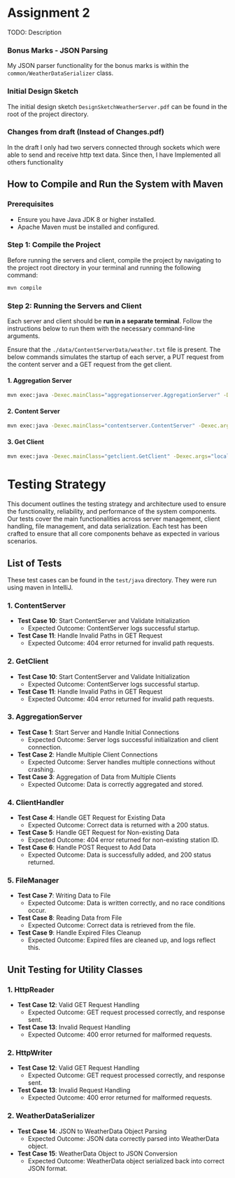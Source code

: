 
# Assignment 2

TODO: Description 

### Bonus Marks - JSON Parsing

My JSON parser functionality for the bonus marks is within the `common/WeatherDataSerializer` class. 

### Initial Design Sketch

The initial design sketch `DesignSketchWeatherServer.pdf` can be found in the root of the project directory.

### Changes from draft (Instead of Changes.pdf)

In the draft I only had two servers connected through sockets which were able to send and receive http text data. Since then, I have Implemented all others functionality

## How to Compile and Run the System with Maven

### Prerequisites

- Ensure you have Java JDK 8 or higher installed.
- Apache Maven must be installed and configured.

### Step 1: Compile the Project

Before running the servers and client, compile the project by navigating to the project root directory in your terminal and running the following command:

```bash
mvn compile
```

### Step 2: Running the Servers and Client

Each server and client should be **run in a separate terminal**. Follow the instructions below to run them with the necessary command-line arguments.

Ensure that the `./data/ContentServerData/weather.txt` file is present. The below commands simulates the startup of each server, a PUT request from the content server and a GET request from the get client.

#### 1. Aggregation Server
```bash
mvn exec:java -Dexec.mainClass="aggregationserver.AggregationServer" -Dexec.args="4567"
```
#### 2. Content Server

```bash
mvn exec:java -Dexec.mainClass="contentserver.ContentServer" -Dexec.args="localhost:4567 ./data/ContentServerData/weather.txt"
```
#### 3. Get Client

```bash
mvn exec:java -Dexec.mainClass="getclient.GetClient" -Dexec.args="localhost:4567 weather"
```

# Testing Strategy

This document outlines the testing strategy and architecture used to ensure the functionality, reliability, and performance of the system components. Our tests cover the main functionalities across server management, client handling, file management, and data serialization. Each test has been crafted to ensure that all core components behave as expected in various scenarios.

## List of Tests

These test cases can be found in the `test/java` directory. They were run using maven in IntelliJ.

### 1. ContentServer 
- **Test Case 10**: Start ContentServer and Validate Initialization
   - Expected Outcome: ContentServer logs successful startup.
- **Test Case 11**: Handle Invalid Paths in GET Request
   - Expected Outcome: 404 error returned for invalid path requests.

### 2. GetClient
- **Test Case 10**: Start ContentServer and Validate Initialization
   - Expected Outcome: ContentServer logs successful startup.
- **Test Case 11**: Handle Invalid Paths in GET Request
   - Expected Outcome: 404 error returned for invalid path requests.

### 3. AggregationServer
- **Test Case 1**: Start Server and Handle Initial Connections
   - Expected Outcome: Server logs successful initialization and client connection.
- **Test Case 2**: Handle Multiple Client Connections
   - Expected Outcome: Server handles multiple connections without crashing.
- **Test Case 3**: Aggregation of Data from Multiple Clients
   - Expected Outcome: Data is correctly aggregated and stored.

### 4. ClientHandler
- **Test Case 4**: Handle GET Request for Existing Data
   - Expected Outcome: Correct data is returned with a 200 status.
- **Test Case 5**: Handle GET Request for Non-existing Data
   - Expected Outcome: 404 error returned for non-existing station ID.
- **Test Case 6**: Handle POST Request to Add Data
   - Expected Outcome: Data is successfully added, and 200 status returned.

### 5. FileManager
- **Test Case 7**: Writing Data to File
   - Expected Outcome: Data is written correctly, and no race conditions occur.
- **Test Case 8**: Reading Data from File
   - Expected Outcome: Correct data is retrieved from the file.
- **Test Case 9**: Handle Expired Files Cleanup
   - Expected Outcome: Expired files are cleaned up, and logs reflect this.

## Unit Testing for Utility Classes

### 1. HttpReader
- **Test Case 12**: Valid GET Request Handling
   - Expected Outcome: GET request processed correctly, and response sent.
- **Test Case 13**: Invalid Request Handling
   - Expected Outcome: 400 error returned for malformed requests.

### 2. HttpWriter
- **Test Case 12**: Valid GET Request Handling
   - Expected Outcome: GET request processed correctly, and response sent.
- **Test Case 13**: Invalid Request Handling
   - Expected Outcome: 400 error returned for malformed requests.

### 2. WeatherDataSerializer
- **Test Case 14**: JSON to WeatherData Object Parsing
   - Expected Outcome: JSON data correctly parsed into WeatherData object.
- **Test Case 15**: WeatherData Object to JSON Conversion
   - Expected Outcome: WeatherData object serialized back into correct JSON format.
